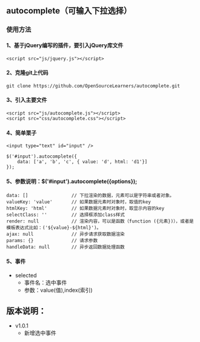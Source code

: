 ## autocomplete（可输入下拉选择）

### 使用方法

#### 1、基于jQuery编写的插件，要引入jQuery库文件
```
<script src="js/jquery.js"></script>
```

#### 2、克隆git上代码
```
git clone https://github.com/OpenSourceLearners/autocomplete.git
```

#### 3、引入主要文件
```
<script src="js/autocomplete.js"></script>
<script src="css/autocomplete.css"></script>
```

#### 4、简单栗子
```
<input type="text" id="input" />

$('#input').autocomplete({
    data: ['a', 'b', 'c', { value: 'd', html: 'd1'}]
});
```

#### 5、参数说明：$('#input').autocomplete({options});
```
data: []                // 下拉渲染的数据，元素可以是字符串或者对象。
valueKey: 'value'       // 如果数据元素时对象时，取值的key
htmlKey: 'html'         // 如果数据元素时对象时，取显示内容的key
selectClass: ''         // 选择框添加class样式
render: null            // 渲染内容，可以是函数（function ({元素})），或者是模板表达式比如：('${value}-${html}')。
ajax: null              // 异步请求获取数据渲染
params: {}              // 请求参数
handleData: null        // 异步返回数据处理函数
```
#### 5、事件

  - selected
    - 事件名：选中事件
    - 参数：value(值),index(索引)
    
    
## 版本说明：
  - v1.0.1
    - 新增选中事件